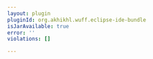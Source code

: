 ```yaml
---
layout: plugin
pluginId: org.akhikhl.wuff.eclipse-ide-bundle
isJarAvailable: true
error: ''
violations: []

---
```

